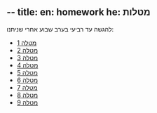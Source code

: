 --
title:
  en: homework
  he: מטלות
--

להגשה עד רביעי בערב שבוע אחרי שניתנו:

- [מטלה 1](exercise01.pdf)
- [מטלה 2](exercise02.pdf)
- [מטלה 3](exercise03.pdf)
- [מטלה 4](exercise04.pdf)
- [מטלה 5](exercise05.pdf)
- [מטלה 6](exercise06.pdf)
- [מטלה 7](exercise07.pdf)
- [מטלה 8](exercise08.pdf)
- [מטלה 9](exercise09.pdf)

